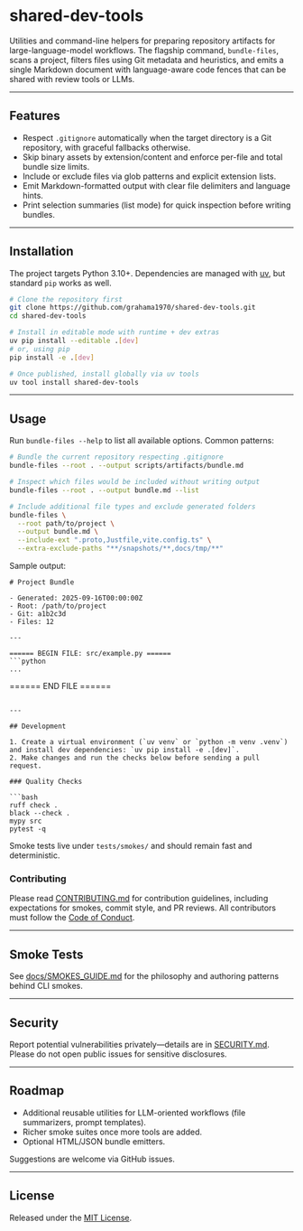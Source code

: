 # shared-dev-tools

Utilities and command-line helpers for preparing repository artifacts for large-language-model workflows. The flagship command, `bundle-files`, scans a project, filters files using Git metadata and heuristics, and emits a single Markdown document with language-aware code fences that can be shared with review tools or LLMs.

---

## Features

- Respect `.gitignore` automatically when the target directory is a Git repository, with graceful fallbacks otherwise.
- Skip binary assets by extension/content and enforce per-file and total bundle size limits.
- Include or exclude files via glob patterns and explicit extension lists.
- Emit Markdown-formatted output with clear file delimiters and language hints.
- Print selection summaries (list mode) for quick inspection before writing bundles.

---

## Installation

The project targets Python 3.10+. Dependencies are managed with [uv](https://github.com/astral-sh/uv), but standard `pip` works as well.

```bash
# Clone the repository first
git clone https://github.com/grahama1970/shared-dev-tools.git
cd shared-dev-tools

# Install in editable mode with runtime + dev extras
uv pip install --editable .[dev]
# or, using pip
pip install -e .[dev]

# Once published, install globally via uv tools
uv tool install shared-dev-tools
```

---

## Usage

Run `bundle-files --help` to list all available options. Common patterns:

```bash
# Bundle the current repository respecting .gitignore
bundle-files --root . --output scripts/artifacts/bundle.md

# Inspect which files would be included without writing output
bundle-files --root . --output bundle.md --list

# Include additional file types and exclude generated folders
bundle-files \
  --root path/to/project \
  --output bundle.md \
  --include-ext ".proto,Justfile,vite.config.ts" \
  --extra-exclude-paths "**/snapshots/**,docs/tmp/**"
```

Sample output:

```
# Project Bundle

- Generated: 2025-09-16T00:00:00Z
- Root: /path/to/project
- Git: a1b2c3d
- Files: 12

---

====== BEGIN FILE: src/example.py ======
```python
...
```
====== END FILE ======
```

---

## Development

1. Create a virtual environment (`uv venv` or `python -m venv .venv`) and install dev dependencies: `uv pip install -e .[dev]`.
2. Make changes and run the checks below before sending a pull request.

### Quality Checks

```bash
ruff check .
black --check .
mypy src
pytest -q
```

Smoke tests live under `tests/smokes/` and should remain fast and deterministic.

### Contributing

Please read [CONTRIBUTING.md](CONTRIBUTING.md) for contribution guidelines, including expectations for smokes, commit style, and PR reviews. All contributors must follow the [Code of Conduct](CODE_OF_CONDUCT.md).

---

## Smoke Tests

See [docs/SMOKES_GUIDE.md](docs/SMOKES_GUIDE.md) for the philosophy and authoring patterns behind CLI smokes.

---

## Security

Report potential vulnerabilities privately—details are in [SECURITY.md](SECURITY.md). Please do not open public issues for sensitive disclosures.

---

## Roadmap

- Additional reusable utilities for LLM-oriented workflows (file summarizers, prompt templates).
- Richer smoke suites once more tools are added.
- Optional HTML/JSON bundle emitters.

Suggestions are welcome via GitHub issues.

---

## License

Released under the [MIT License](LICENSE).

